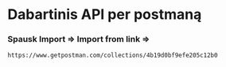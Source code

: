 # Dabartinis API per postmaną

### Spausk Import => Import from link =>

`https://www.getpostman.com/collections/4b19d0bf9efe205c12b0`
